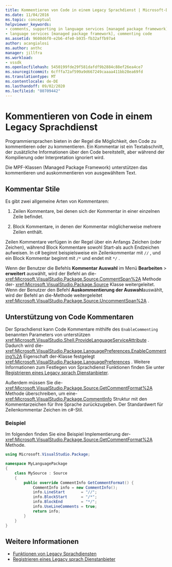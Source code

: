 ```yaml
---
title: Kommentieren von Code in einem Legacy Sprachdienst | Microsoft-Dokumentation
ms.date: 11/04/2016
ms.topic: conceptual
helpviewer_keywords:
- comments, supporting in language services [managed package framework]
- language services [managed package framework], commenting code
ms.assetid: 9600d6f0-e2b6-4fe0-b935-fb32affb97a4
author: acangialosi
ms.author: anthc
manager: jillfra
ms.workload:
- vssdk
ms.openlocfilehash: 5450199fde29f581dafdf9b2884c88ef26ea4ce7
ms.sourcegitcommit: 6cfffa72af599a9d667249caaaa411bb28ea69fd
ms.translationtype: MT
ms.contentlocale: de-DE
ms.lasthandoff: 09/02/2020
ms.locfileid: "80709442"
---
```

# <a name="comment-code-in-a-legacy-language-service"></a>Kommentieren von Code in einem Legacy Sprachdienst
Programmiersprachen bieten in der Regel die Möglichkeit, den Code zu kommentieren oder zu kommentieren. Ein Kommentar ist ein Textabschnitt, der zusätzliche Informationen über den Code bereitstellt, aber während der Kompilierung oder Interpretation ignoriert wird.

 Die MPF-Klassen (Managed Package Framework) unterstützen das kommentieren und auskommentieren von ausgewähltem Text.

## <a name="comment-styles"></a>Kommentar Stile
Es gibt zwei allgemeine Arten von Kommentaren:

1. Zeilen Kommentare, bei denen sich der Kommentar in einer einzelnen Zeile befindet.

2. Block Kommentare, in denen der Kommentar möglicherweise mehrere Zeilen enthält.

Zeilen Kommentare verfügen in der Regel über ein Anfangs Zeichen (oder Zeichen), während Block Kommentare sowohl Start-als auch Endzeichen aufweisen. In c# beginnt beispielsweise ein Zeilenkommentar mit `//` , und ein Block Kommentar beginnt mit `/*` und endet mit `*/` .

Wenn der Benutzer die Befehls **Kommentar Auswahl** im Menü **Bearbeiten**  >  **erweitert** auswählt, wird der Befehl an die- <xref:Microsoft.VisualStudio.Package.Source.CommentSpan%2A> Methode der- <xref:Microsoft.VisualStudio.Package.Source> Klasse weitergeleitet. Wenn der Benutzer den Befehl **Auskommentierung der Auswahl**auswählt, wird der Befehl an die-Methode weitergeleitet <xref:Microsoft.VisualStudio.Package.Source.UncommentSpan%2A> .

## <a name="support-code-comments"></a>Unterstützung von Code Kommentaren
 Der Sprachdienst kann Code Kommentare mithilfe des `EnableCommenting` benannten Parameters von unterstützen <xref:Microsoft.VisualStudio.Shell.ProvideLanguageServiceAttribute> . Dadurch wird die- <xref:Microsoft.VisualStudio.Package.LanguagePreferences.EnableCommenting%2A> Eigenschaft der-Klasse festgelegt <xref:Microsoft.VisualStudio.Package.LanguagePreferences> . Weitere Informationen zum Festlegen von Sprachdienst Funktionen finden Sie unter [Registrieren eines Legacy sprach Dienstanbieter](../../extensibility/internals/registering-a-legacy-language-service1.md).

 Außerdem müssen Sie die- <xref:Microsoft.VisualStudio.Package.Source.GetCommentFormat%2A> Methode überschreiben, um eine- <xref:Microsoft.VisualStudio.Package.CommentInfo> Struktur mit den Kommentarzeichen für Ihre Sprache zurückzugeben. Der Standardwert für Zeilenkommentar Zeichen im c#-Stil.

### <a name="example"></a>Beispiel
 Im folgenden finden Sie eine Beispiel Implementierung der- <xref:Microsoft.VisualStudio.Package.Source.GetCommentFormat%2A> Methode.

```csharp
using Microsoft.VisualStudio.Package;

namespace MyLanguagePackage
{
    class MySource : Source
    {
        public override CommentInfo GetCommentFormat() {
            CommentInfo info = new CommentInfo();
            info.LineStart       = "//";
            info.BlockStart      = "/*";
            info.BlockEnd        = "*/";
            info.UseLineComments = true;
            return info;
        }
    }
}
```

## <a name="see-also"></a>Weitere Informationen
- [Funktionen von Legacy Sprachdiensten](../../extensibility/internals/legacy-language-service-features1.md)
- [Registrieren eines Legacy sprach Dienstanbieter](../../extensibility/internals/registering-a-legacy-language-service1.md)
